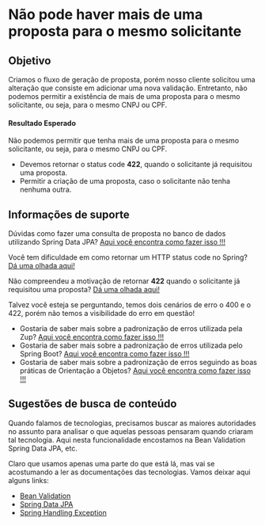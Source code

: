 # Não pode haver mais de uma proposta para o mesmo solicitante

## Objetivo

Criamos o fluxo de geração de proposta, porém nosso cliente solicitou uma alteração que consiste em adicionar uma nova 
validação. Entretanto, não podemos permitir a existência de mais de uma proposta para o mesmo solicitante, ou seja, para o mesmo 
CNPJ ou CPF.

#### Resultado Esperado

Não podemos permitir que tenha mais de uma proposta para o mesmo solicitante, ou seja, para o mesmo 
CNPJ ou CPF.

- Devemos retornar o status code **422**, quando o solicitante já requisitou uma proposta.
- Permitir a criação de uma proposta, caso o solicitante não tenha nenhuma outra.

## Informações de suporte

Dúvidas como fazer uma consulta de proposta no banco de dados utilizando Spring Data JPA?  [Aqui você encontra como fazer isso !!!](../informacao_suporte/spring-data-query-methods.md)

Você tem dificuldade em como retornar um HTTP status code no Spring? [Dá uma olhada aqui!](../informacao_suporte/spring-response-entity.md)

Não compreendeu a motivação de retornar **422** quando o solicitante já requisitou uma proposta? [Dá uma olhada aqui!](../informacao_suporte/rest-422.md)

Talvez você esteja se perguntando, temos dois cenários de erro o 400 e o 422, porém não temos a visibilidade do erro em questão! 

* Gostaria de saber mais sobre a padronização de erros utilizada pela Zup? [Aqui você encontra como fazer isso !!!](../informacao_suporte/error-zup.md)
* Gostaria de saber mais sobre a padronização de erros utilizada pelo Spring Boot? [Aqui você encontra como fazer isso !!!](../informacao_suporte/error-spring.md)
* Gostaria de saber mais sobre a padronização de erros seguindo as boas práticas de Orientação a Objetos? [Aqui você encontra como fazer isso !!!](../informacao_suporte/error-object-oriented.md)

## Sugestões de busca de conteúdo

Quando falamos de tecnologias, precisamos buscar as maiores autoridades no assunto para analisar o que aquelas pessoas 
pensaram quando criaram tal tecnologia. Aqui nesta funcionalidade encostamos na Bean Validation Spring Data JPA, etc. 

Claro que usamos apenas uma parte do que está lá, mas vai se acostumando a ler as documentações das tecnologias. 
Vamos deixar aqui alguns links:

* [Bean Validation](https://beanvalidation.org/)
* [Spring Data JPA](https://spring.io/projects/spring-data-jpa)
* [Spring Handling Exception](https://spring.io/blog/2013/11/01/exception-handling-in-spring-mvc)
